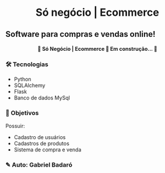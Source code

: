 <h1 align="center">Só negócio | Ecommerce</h1>

## Software para compras e vendas online!

<h4 align="center"> 
	🚧  
Só Negócio | Ecommerce 🚀 Em construção...  🚧
</h4>

### 🛠 Tecnologias
- Python
- SQLAlchemy
- Flask
- Banco de dados MySql

### 🚀 Objetivos
Possuir:
- Cadastro de usuários
- Cadastros de produtos
- Sistema de compra e venda

### ✎ Auto: Gabriel Badaró
